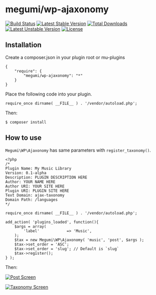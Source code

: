 # megumi/wp-ajaxonomy

[![Build Status](https://travis-ci.org/megumi-wp-composer/wp-ajaxonomy.svg?branch=master)](https://travis-ci.org/megumi-wp-composer/wp-ajaxonomy)
[![Latest Stable Version](https://poser.pugx.org/megumi/wp-ajaxonomy/v/stable.svg)](https://packagist.org/packages/megumi/wp-ajaxonomy)
[![Total Downloads](https://poser.pugx.org/megumi/wp-ajaxonomy/downloads.svg)](https://packagist.org/packages/megumi/wp-ajaxonomy)
[![Latest Unstable Version](https://poser.pugx.org/megumi/wp-ajaxonomy/v/unstable.svg)](https://packagist.org/packages/megumi/wp-ajaxonomy)
[![License](https://poser.pugx.org/megumi/wp-ajaxonomy/license.svg)](https://packagist.org/packages/megumi/wp-ajaxonomy)

## Installation

Create a composer.json in your plugin root or mu-plugins

```
{
    "require": {
        "megumi/wp-ajaxonomy": "*"
    }
}
```

Place the following code into your plugin.

```
require_once dirname( __FILE__ ) . '/vendor/autoload.php';
```

Then:

```
$ composer install
```

## How to use

`Megumi\WP\Ajaxonomy` has same parameters with `register_taxonomy()`.

```
<?php
/*
Plugin Name: My Music Library
Version: 0.1-alpha
Description: PLUGIN DESCRIPTION HERE
Author: YOUR NAME HERE
Author URI: YOUR SITE HERE
Plugin URI: PLUGIN SITE HERE
Text Domain: ajax-taxonomy
Domain Path: /languages
*/

require_once dirname( __FILE__ ) . '/vendor/autoload.php';

add_action( 'plugins_loaded', function(){
	$args = array(
		'label'            => 'Music',
	);
	$tax = new Megumi\WP\Ajaxonomy( 'music', 'post', $args );
	$tax->set_order = 'ASC';
	$tax->set_order = 'slug'; // Default is `slug`
	$tax->register();
} );

```

Then:

[![Post Screen](http://img.youtube.com/vi/kQsmA3tUPmQ/0.jpg)](https://www.youtube.com/watch?v=kQsmA3tUPmQ)

[![Taxonomy Screen](http://img.youtube.com/vi/u1RGL5iVByg/0.jpg)](https://www.youtube.com/watch?v=u1RGL5iVByg)
